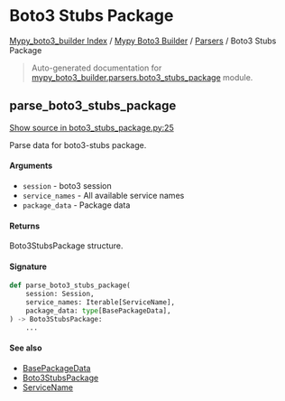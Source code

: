# Boto3 Stubs Package

[Mypy_boto3_builder Index](../../README.md#mypy_boto3_builder-index) /
[Mypy Boto3 Builder](../index.md#mypy-boto3-builder) /
[Parsers](./index.md#parsers) /
Boto3 Stubs Package

> Auto-generated documentation for [mypy_boto3_builder.parsers.boto3_stubs_package](https://github.com/youtype/mypy_boto3_builder/blob/main/mypy_boto3_builder/parsers/boto3_stubs_package.py) module.

## parse_boto3_stubs_package

[Show source in boto3_stubs_package.py:25](https://github.com/youtype/mypy_boto3_builder/blob/main/mypy_boto3_builder/parsers/boto3_stubs_package.py#L25)

Parse data for boto3-stubs package.

#### Arguments

- `session` - boto3 session
- `service_names` - All available service names
- `package_data` - Package data

#### Returns

Boto3StubsPackage structure.

#### Signature

```python
def parse_boto3_stubs_package(
    session: Session,
    service_names: Iterable[ServiceName],
    package_data: type[BasePackageData],
) -> Boto3StubsPackage:
    ...
```

#### See also

- [BasePackageData](../package_data.md#basepackagedata)
- [Boto3StubsPackage](../structures/boto3_stubs_package.md#boto3stubspackage)
- [ServiceName](../service_name.md#servicename)

